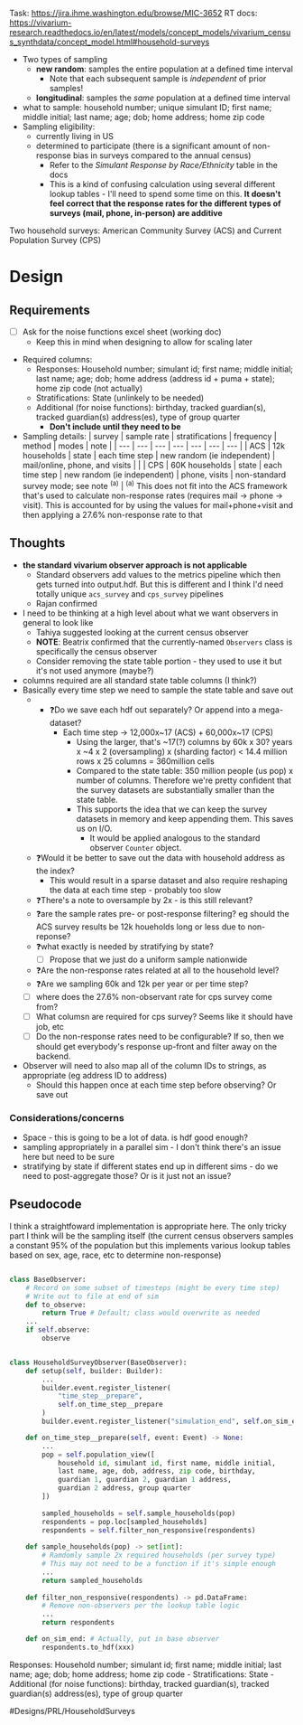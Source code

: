 Task: https://jira.ihme.washington.edu/browse/MIC-3652
RT docs: https://vivarium-research.readthedocs.io/en/latest/models/concept_models/vivarium_census_synthdata/concept_model.html#household-surveys

- Two types of sampling
	- **new random**: samples the entire population at a defined time interval
		- Note that each subsequent sample is *independent* of prior samples!
	- **longitudinal**: samples the *same* population at a defined time interval
- what to sample: household number; unique simulant ID; first name; middle initial; last name; age; dob; home address; home zip code
- Sampling eligibility: 
	- currently living in US
	- determined to participate (there is a significant amount of non-response bias in surveys compared to the annual census)
		- Refer to the *Simulant Response by Race/Ethnicity* table in the docs
		- This is a kind of confusing calculation using several different lookup tables - I'll need to spend some time on this. **It doesn't feel correct that the response rates for the different types of surveys (mail, phone, in-person) are additive**

Two household surveys: American Community Survey (ACS) and Current Population Survey (CPS)

# Design
## Requirements
- [ ] Ask for the noise functions excel sheet (working doc)
	- Keep this in mind when designing to allow for scaling later
- Required columns:
	- Responses: Household number; simulant id; first name; middle initial; last name; age; dob; home address (address id + puma + state); home zip code (not actually)
	- Stratifications: State (unlinkely to be needed)
	- Additional (for noise functions): birthday, tracked guardian(s), tracked guardian(s) address(es), type of group quarter 
		- **Don't include until they need to be**
- Sampling details:
| survey | sample rate | stratifications | frequency | method | modes | note |
| --- | --- | --- | --- | --- | --- | --- |
| ACS | 12k households | state | each time step | new random (ie independent) | mail/online, phone, and visits |  |
| CPS | 60K households | state | each time step | new random (ie independent) | phone, visits  | non-standard survey mode; see note <sup>(a)</sup> |
<sup>(a)</sup> This does not fit into the ACS framework that's used to calculate non-response rates (requires mail -> phone -> visit). This is accounted for by using the values for mail+phone+visit and then applying a 27.6% non-response rate to that

## Thoughts
- **the standard vivarium observer approach is not applicable**
	- Standard observers add values to the metrics pipeline which then gets turned into output.hdf. But this is different and I think I'd need totally unique `acs_survey` and `cps_survey` pipelines
	- Rajan confirmed
- I need to be thinking at a high level about what we want observers in general to look like
	- Tahiya suggested looking at the current census observer
	- **NOTE**: Beatrix confirmed that the currently-named `Observers` class is specifically the census observer
	- Consider removing the state table portion - they used to use it but it's not used anymore (maybe?)
- columns required are all standard state table columns (I think?)
- Basically every time step we need to sample the state table and save out
	- - ❓Do we save each hdf out separately? Or append into a mega-dataset?
		- Each time step -> 12,000x~17 (ACS) + 60,000x~17 (CPS)
			- Using the larger, that's ~17(?) columns by 60k x 30? years x ~4 x 2 (oversampling) x (sharding factor) < 14.4 million rows x 25 columns = 360million cells
			- Compared to the state table: 350 million people (us pop) x number of columns. Therefore we're pretty confident that the survey datasets are substantially smaller than the state table.
			- This supports the idea that we can keep the survey datasets in memory and keep appending them. This saves us on I/O.
				- It would be applied analogous to the standard observer `Counter` object.
	- ❓Would it be better to save out the data with household address as the index?
		- This would result in a sparse dataset and also require reshaping the data at each time step - probably too slow
	- ❓There's a note to oversample by 2x - is this still relevant?
	- ❓are the sample rates pre- or post-response filtering? eg should the ACS survey results be 12k houeholds long or less due to non-reponse?
	- ❓what exactly is needed by stratifying by state?
		- [ ] Propose that we just do a uniform sample nationwide
	- ❓Are the non-response rates related at all to the household level?
	- ❓Are we sampling 60k and 12k per year or per time step?
	- [ ] where does the 27.6% non-observant rate for cps survey come from?
	- [ ] What columsn are required for cps survey? Seems like it should have job, etc
	- [ ] Do the non-response rates need to be configurable? If so, then we should get everybody's response up-front and filter away on the backend.
- Observer will need to also map all of the column IDs to strings, as appropriate (eg address ID to address)
	- Should this happen once at each time step before observing? Or save out

### Considerations/concerns
- Space - this is going to be a lot of data. is hdf good enough?
- sampling appropriately in a parallel sim - I don't think there's an issue here but need to be sure
- stratifying by state if different states end up in different sims - do we need to post-aggregate those? Or is it just not an issue?

## Pseudocode
I think a straightfoward implementation is appropriate here. The only tricky part I think will be the sampling itself (the current census observers samples a constant 95% of the population but this implements various lookup tables based on sex, age, race, etc to determine non-response)
``` python

class BaseObserver:
	# Record on some subset of timesteps (might be every time step)
	# Write out to file at end of sim
	def to_observe:
		return True # Default; class would overwrite as needed
	...
	if self.observe:
		observe


class HouseholdSurveyObserver(BaseObserver):
	def setup(self, builder: Builder):
		...
		builder.event.register_listener(
			"time_step__prepare",
			self.on_time_step__prepare
		)
		builder.event.register_listener("simulation_end", self.on_sim_end)

	def on_time_step__prepare(self, event: Event) -> None:
		...
		pop = self.population_view([
			household id, simulant id, first name, middle initial,
			last name, age, dob, address, zip code, birthday,
			guardian 1, guardian 2, guardian 1 address, 
			guardian 2 address, group quarter
		])
	
		sampled_households = self.sample_households(pop)
		respondents = pop.loc[sampled_households]
		respondents = self.filter_non_responsive(respondents)
	
	def sample_households(pop) -> set[int]:
		# Ramdomly sample 2x required households (per survey type)
		# This may not need to be a function if it's simple enough
		...
		return sampled_households
	
	def filter_non_responsive(respondents) -> pd.DataFrame:
		# Remove non-observers per the lookup table logic
		...
		return respondents

	def on_sim_end: # Actually, put in base observer
		respondents.to_hdf(xxx)
```

 Responses: Household number; simulant id; first name; middle initial; last name; age; dob; home address; home zip code
	- Stratifications: State
	- Additional (for noise functions): birthday, tracked guardian(s), tracked guardian(s) address(es), type of group quarter 

#Designs/PRL/HouseholdSurveys
